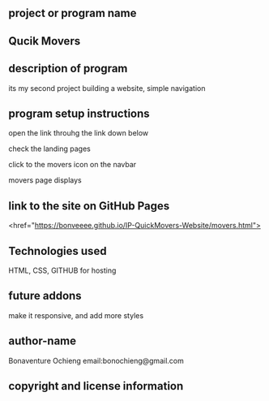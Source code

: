 
## project or program name
<h2>Qucik Movers<h2>

## description of program
<p>its my second project building a website, simple navigation<p>

## program setup instructions
<p>open the link throuhg the link down below<p>
<p>check the landing pages<p>
<p>click to the movers icon on the navbar<p>
<p>movers page displays<p>

## link to the site on GitHub Pages
<href="https://bonveeee.github.io/IP-QuickMovers-Website/movers.html">

## Technologies used
<p>HTML, CSS, GITHUB for hosting</p>

## future addons
<p> make it responsive, and add more styles<p>

## author-name
<p>Bonaventure Ochieng email:bonochieng@gmail.com</p>

## copyright and license information